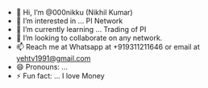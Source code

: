 - 👋 Hi, I’m @000nikku (Nikhil Kumar)
- 👀 I’m interested in ... PI Network
- 🌱 I’m currently learning ... Trading of PI
- 💞️ I’m looking to collaborate on any network.
- 📫 Reach me at Whatsapp at +919311211646 or email at yehtv1991@gmail.com
- 😄 Pronouns: ...
- ⚡ Fun fact: ... I love Money

<!---
000nikku/000nikku is a ✨ special ✨ repository because its `README.md` (this file) appears on your GitHub profile.
You can click the Preview link to take a look at your changes.
--->
